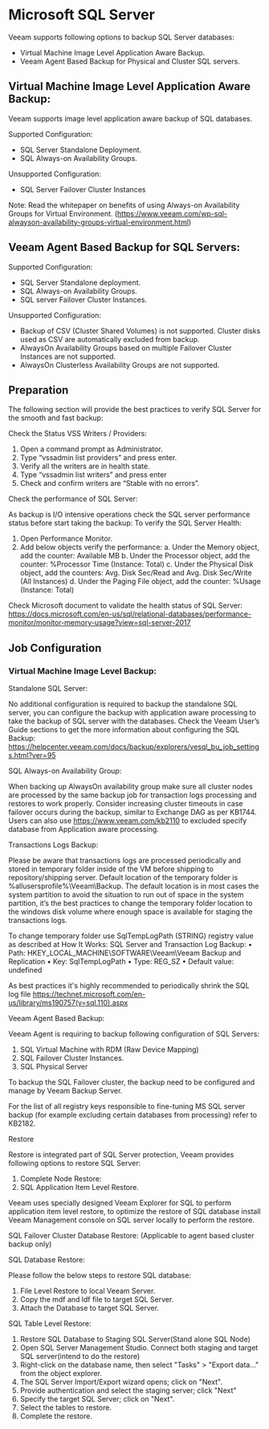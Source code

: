 # Microsoft SQL Server

Veeam supports following options to backup SQL Server databases:

- Virtual Machine Image Level Application Aware Backup.
- Veeam Agent Based Backup for Physical and Cluster SQL servers.

## Virtual Machine Image Level Application Aware Backup:
Veeam supports image level application aware backup of SQL databases.

Supported Configuration:

-	SQL Server Standalone Deployment.
-	SQL Always-on Availability Groups.

Unsupported Configuration:

-	SQL Server Failover Cluster Instances 

Note:
Read the whitepaper on benefits of using Always-on Availability Groups for Virtual Environment. (https://www.veeam.com/wp-sql-alwayson-availability-groups-virtual-environment.html) 


## Veeam Agent Based Backup for SQL Servers:

Supported Configuration:

- SQL Server Standalone deployment.
- SQL Always-on Availability Groups.
- SQL server Failover Cluster Instances.

Unsupported Configuration: 

- Backup of CSV (Cluster Shared Volumes) is not supported. Cluster disks used as CSV are automatically excluded from backup.
- AlwaysOn Availability Groups based on multiple Failover Cluster Instances are not supported.
- AlwaysOn Clusterless Availability Groups are not supported.


## Preparation

The following section will provide the best practices to verify SQL Server for the smooth and fast backup:

Check the Status VSS Writers / Providers:

1.	Open a command prompt as Administrator.
2.	Type “vssadmin list providers” and press enter.
3.	Verify all the writers are in health state.
4.	Type “vssadmin list writers” and press enter
5.	Check and confirm writers are “Stable with no errors”.

Check the performance of SQL Server:

As backup is I/O intensive operations check the SQL server performance status before start taking the backup:
To verify the SQL Server Health:

1.	Open Performance Monitor.
2.	Add below objects verify the performance:
             a.	Under the Memory object, add the counter: Available MB
             b. Under the Processor object, add the counter: %Processor Time (Instance: Total)
             c. Under the Physical Disk object, add the counters: Avg. Disk Sec/Read and Avg. Disk Sec/Write (All Instances)
             d.	Under the Paging File object, add the counter: %Usage (Instance: Total)
             
Check Microsoft document to validate the health status of SQL Server: https://docs.microsoft.com/en-us/sql/relational-databases/performance-monitor/monitor-memory-usage?view=sql-server-2017 


## Job Configuration 

### Virtual Machine Image Level Backup:

Standalone SQL Server:

No additional configuration is required to backup the standalone SQL server, you can configure the backup with application aware processing to take the backup of SQL server with the databases.
Check the Veeam User’s Guide sections to get the more information about configuring the SQL Backup: https://helpcenter.veeam.com/docs/backup/explorers/vesql_bu_job_settings.html?ver=95 

SQL Always-on Availability Group:

When backing up AlwaysOn availability group make sure all cluster nodes are processed by the same backup job for transaction logs processing and restores to work properly. Consider increasing cluster timeouts in case failover occurs during the backup, similar to Exchange DAG as per KB1744.
Users can also use https://www.veeam.com/kb2110 to excluded specify database from Application aware processing.

Transactions Logs Backup:

Please be aware that transactions logs are processed periodically and stored in temporary folder inside of the VM before shipping to repository/shipping server. Default location of the temporary folder is %allusersprofile%\Veeam\Backup. 
The default location is in most cases the system partition to avoid the situation to run out of space in the system partition, it’s the best practices to change the temporary folder location to the windows disk volume where enough space is available for staging the transactions logs.

To change temporary folder use SqlTempLogPath (STRING) registry value as described at How It Works: SQL Server and Transaction Log Backup:
•	Path: HKEY_LOCAL_MACHINE\SOFTWARE\Veeam\Veeam Backup and Replication
•	Key: SqlTempLogPath
•	Type: REG_SZ
•	Default value: undefined

As best practices it's highly recommended to periodically shrink the SQL log file https://technet.microsoft.com/en-us/library/ms190757(v=sql.110).aspx 

Veeam Agent Based Backup:

Veeam Agent is requiring to backup following configuration of SQL Servers:
1.	SQL Virtual Machine with RDM (Raw Device Mapping)
2.	SQL Failover Cluster Instances.
3.	SQL Physical Server
 
To backup the SQL Failover cluster, the backup need to be configured and manage by Veeam Backup Server.

For the list of all registry keys responsible to fine-tuning MS SQL server backup (for example excluding certain databases from processing) refer to KB2182.

Restore 

Restore is integrated part of SQL Server protection, Veeam provides following options to restore SQL Server:
1.	Complete Node Restore:
2.	SQL Application Item Level Restore.

Veeam uses specially designed Veeam Explorer for SQL to perform application item level restore, to optimize the restore of SQL database install Veeam Management console on SQL server locally to perform the restore.

SQL Failover Cluster Database Restore: (Applicable to agent based cluster backup only)

SQL Database Restore:

Please follow the below steps to restore SQL database:
1.	File Level Restore to local Veeam Server.
2.	Copy the mdf and ldf file to target SQL Server.
3.	Attach the Database to target SQL Server.

SQL Table Level Restore:

1.	Restore SQL Database to Staging SQL Server(Stand alone SQL Node)
2.	Open SQL Server Management Studio. Connect both staging and target SQL server(intend to do the restore)
3.	Right-click on the database name, then select "Tasks" > "Export data..." from the object explorer.
4.	The SQL Server Import/Export wizard opens; click on "Next".
5.	Provide authentication and select the staging server; click "Next"
6.	Specify the target SQL Server; click on "Next".
7.	Select the tables to restore.
8.	Complete the restore.


